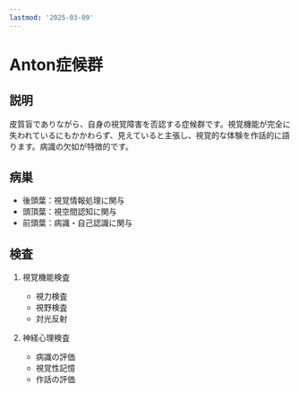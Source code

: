 ```yaml
---
lastmod: '2025-03-09'
---
```


# Anton症候群

## 説明

皮質盲でありながら、自身の視覚障害を否認する症候群です。視覚機能が完全に失われているにもかかわらず、見えていると主張し、視覚的な体験を作話的に語ります。病識の欠如が特徴的です。

## 病巣

- 後頭葉：視覚情報処理に関与
- 頭頂葉：視空間認知に関与
- 前頭葉：病識・自己認識に関与

## 検査

1. 視覚機能検査

   - 視力検査
   - 視野検査
   - 対光反射

2. 神経心理検査
   - 病識の評価
   - 視覚性記憶
   - 作話の評価
